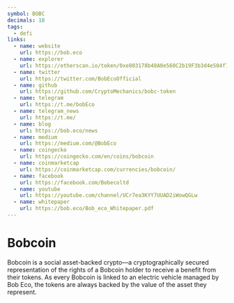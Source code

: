 ```yaml
---
symbol: BOBC
decimals: 18
tags:
  - defi
links:
  - name: website
    url: https://bob.eco
  - name: explorer
    url: https://etherscan.io/token/0xe803178b48A0e560C2b19F3b3d4e504f79D229ce
  - name: twitter
    url: https://twitter.com/BobEcoOfficial
  - name: github
    url: https://github.com/CryptoMechanics/bobc-token
  - name: telegram
    url: https://t.me/bobEco
  - name: telegram_news
    url: https://t.me/
  - name: blog
    url: https://bob.eco/news
  - name: medium
    url: https://medium.com/@BobEco
  - name: coingecko
    url: https://coingecko.com/en/coins/bobcoin
  - name: coinmarketcap
    url: https://coinmarketcap.com/currencies/bobcoin/
  - name: facebook
    url: https://facebook.com/Bobecoltd
  - name: youtube
    url: https://youtube.com/channel/UCr7ea3KYY7UUAD2iWowQGLw
  - name: whitepaper
    url: https://bob.eco/Bob_eco_Whitepaper.pdf
---
```


# Bobcoin

Bobcoin is a social asset-backed crypto—a cryptographically secured representation of the rights of a Bobcoin holder to receive a benefit from their tokens. As every Bobcoin is linked to an electric vehicle managed by Bob Eco, the tokens are always backed by the value of the asset they represent.
